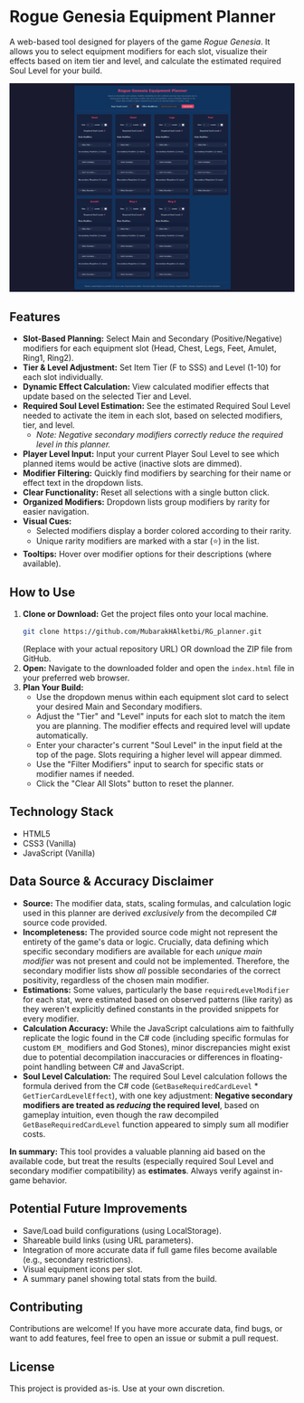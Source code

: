 # Rogue Genesia Equipment Planner

A web-based tool designed for players of the game *Rogue Genesia*. It allows you to select equipment modifiers for each slot, visualize their effects based on item tier and level, and calculate the estimated required Soul Level for your build.

![Screenshot](Screenshot.png)

## Features

*   **Slot-Based Planning:** Select Main and Secondary (Positive/Negative) modifiers for each equipment slot (Head, Chest, Legs, Feet, Amulet, Ring1, Ring2).
*   **Tier & Level Adjustment:** Set Item Tier (F to SSS) and Level (1-10) for each slot individually.
*   **Dynamic Effect Calculation:** View calculated modifier effects that update based on the selected Tier and Level.
*   **Required Soul Level Estimation:** See the estimated Required Soul Level needed to activate the item in each slot, based on selected modifiers, tier, and level.
    *   *Note: Negative secondary modifiers correctly reduce the required level in this planner.*
*   **Player Level Input:** Input your current Player Soul Level to see which planned items would be active (inactive slots are dimmed).
*   **Modifier Filtering:** Quickly find modifiers by searching for their name or effect text in the dropdown lists.
*   **Clear Functionality:** Reset all selections with a single button click.
*   **Organized Modifiers:** Dropdown lists group modifiers by rarity for easier navigation.
*   **Visual Cues:**
    *   Selected modifiers display a border colored according to their rarity.
    *   Unique rarity modifiers are marked with a star (⭐) in the list.
*   **Tooltips:** Hover over modifier options for their descriptions (where available).

## How to Use

1.  **Clone or Download:** Get the project files onto your local machine.
    ```bash
    git clone https://github.com/MubarakHAlketbi/RG_planner.git
    ```
    (Replace with your actual repository URL) OR download the ZIP file from GitHub.
2.  **Open:** Navigate to the downloaded folder and open the `index.html` file in your preferred web browser.
3.  **Plan Your Build:**
    *   Use the dropdown menus within each equipment slot card to select your desired Main and Secondary modifiers.
    *   Adjust the "Tier" and "Level" inputs for each slot to match the item you are planning. The modifier effects and required level will update automatically.
    *   Enter your character's current "Soul Level" in the input field at the top of the page. Slots requiring a higher level will appear dimmed.
    *   Use the "Filter Modifiers" input to search for specific stats or modifier names if needed.
    *   Click the "Clear All Slots" button to reset the planner.

## Technology Stack

*   HTML5
*   CSS3 (Vanilla)
*   JavaScript (Vanilla)

## Data Source & Accuracy Disclaimer

*   **Source:** The modifier data, stats, scaling formulas, and calculation logic used in this planner are derived *exclusively* from the decompiled C# source code provided.
*   **Incompleteness:** The provided source code might not represent the entirety of the game's data or logic. Crucially, data defining which specific secondary modifiers are available for each *unique main modifier* was not present and could not be implemented. Therefore, the secondary modifier lists show *all* possible secondaries of the correct positivity, regardless of the chosen main modifier.
*   **Estimations:** Some values, particularly the base `requiredLevelModifier` for each stat, were estimated based on observed patterns (like rarity) as they weren't explicitly defined constants in the provided snippets for every modifier.
*   **Calculation Accuracy:** While the JavaScript calculations aim to faithfully replicate the logic found in the C# code (including specific formulas for custom `EM_` modifiers and God Stones), minor discrepancies might exist due to potential decompilation inaccuracies or differences in floating-point handling between C# and JavaScript.
*   **Soul Level Calculation:** The required Soul Level calculation follows the formula derived from the C# code (`GetBaseRequiredCardLevel` * `GetTierCardLevelEffect`), with one key adjustment: **Negative secondary modifiers are treated as *reducing* the required level**, based on gameplay intuition, even though the raw decompiled `GetBaseRequiredCardLevel` function appeared to simply sum all modifier costs.

**In summary:** This tool provides a valuable planning aid based on the available code, but treat the results (especially required Soul Level and secondary modifier compatibility) as **estimates**. Always verify against in-game behavior.

## Potential Future Improvements

*   Save/Load build configurations (using LocalStorage).
*   Shareable build links (using URL parameters).
*   Integration of more accurate data if full game files become available (e.g., secondary restrictions).
*   Visual equipment icons per slot.
*   A summary panel showing total stats from the build.

## Contributing

Contributions are welcome! If you have more accurate data, find bugs, or want to add features, feel free to open an issue or submit a pull request.

## License

This project is provided as-is. Use at your own discretion.